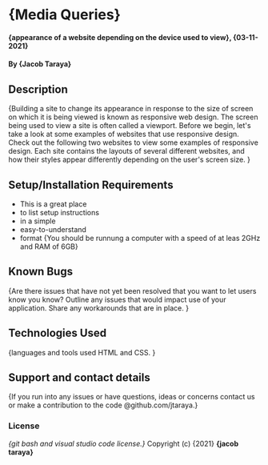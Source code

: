 # {Media Queries}
#### {appearance of a website depending on the device used to view}, {03-11-2021}
#### By **{Jacob Taraya}**
## Description
{Building a site to change its appearance in response to the size of screen on which it is being viewed is known as responsive web design. The screen being used to view a site is often called a viewport. Before we begin, let's take a look at some examples of websites that use responsive design. Check out the following two websites to view some examples of responsive design. Each site contains the layouts of several different websites, and how their styles appear differently depending on the user's screen size. }
## Setup/Installation Requirements
* This is a great place
* to list setup instructions
* in a simple
* easy-to-understand
* format
{You should be runnung a computer with a speed of at leas 2GHz and RAM of 6GB}
## Known Bugs
{Are there issues that have not yet been resolved that you want to let users know you know? Outline any issues that would impact use of your application. Share any workarounds that are in place. }
## Technologies Used
{languages and tools used HTML and CSS. }
## Support and contact details
{If you run into any issues or have questions, ideas or concerns contact us or make a contribution to the code @github.com/jtaraya.}
### License
*{git bash and visual studio code license.}*
Copyright (c) {2021} **{jacob taraya}**
